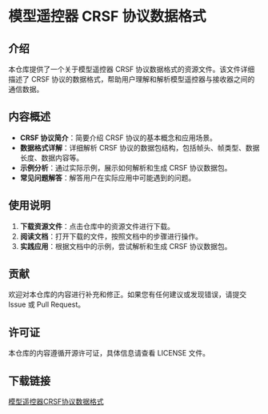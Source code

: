 # 模型遥控器 CRSF 协议数据格式

## 介绍

本仓库提供了一个关于模型遥控器 CRSF 协议数据格式的资源文件。该文件详细描述了 CRSF 协议的数据格式，帮助用户理解和解析模型遥控器与接收器之间的通信数据。

## 内容概述

- **CRSF 协议简介**：简要介绍 CRSF 协议的基本概念和应用场景。
- **数据格式详解**：详细解析 CRSF 协议的数据包结构，包括帧头、帧类型、数据长度、数据内容等。
- **示例分析**：通过实际示例，展示如何解析和生成 CRSF 协议数据包。
- **常见问题解答**：解答用户在实际应用中可能遇到的问题。

## 使用说明

1. **下载资源文件**：点击仓库中的资源文件进行下载。
2. **阅读文档**：打开下载的文件，按照文档中的步骤进行操作。
3. **实践应用**：根据文档中的示例，尝试解析和生成 CRSF 协议数据包。

## 贡献

欢迎对本仓库的内容进行补充和修正。如果您有任何建议或发现错误，请提交 Issue 或 Pull Request。

## 许可证

本仓库的内容遵循开源许可证，具体信息请查看 LICENSE 文件。

## 下载链接

[模型遥控器CRSF协议数据格式](https://pan.quark.cn/s/27383cbebd51)